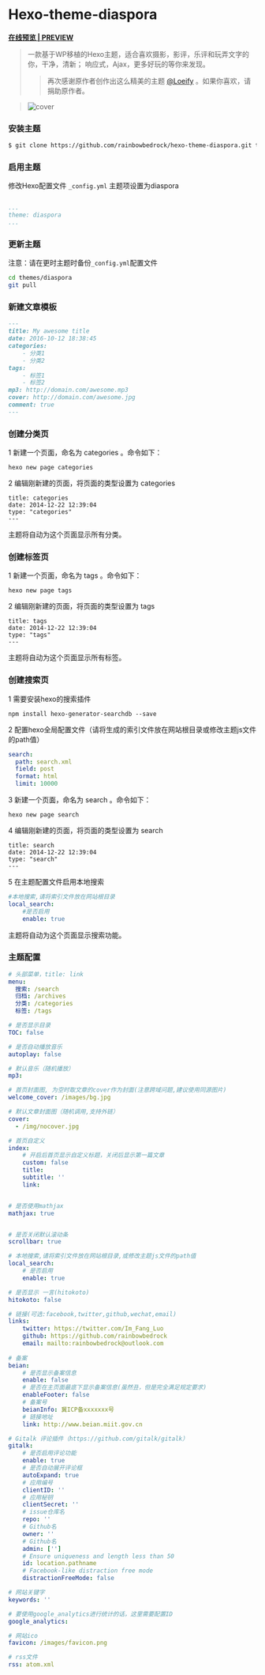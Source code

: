 # Hexo-theme-diaspora


**[在线预览 | PREVIEW ](https://fangluo.top)**

>一款基于WP移植的Hexo主题，适合喜欢摄影，影评，乐评和玩弄文字的你，干净，清新； 响应式，Ajax，更多好玩的等你来发现。
>> 再次感谢原作者创作出这么精美的主题 [@Loeify](https://github.com/LoeiFy/Diaspora) 。如果你喜欢，请捐助原作者。

>![cover](https://fech.in/static/images/Diaspora.jpg)


### 安装主题

``` bash
$ git clone https://github.com/rainbowbedrock/hexo-theme-diaspora.git themes/diaspora
```


### 启用主题

修改Hexo配置文件 `_config.yml` 主题项设置为diaspora


``` yaml

...
theme: diaspora
...
```
### 更新主题

注意：请在更时主题时备份`_config.yml`配置文件

``` bash
cd themes/diaspora
git pull
```


### 新建文章模板

``` markdown
---
title: My awesome title
date: 2016-10-12 18:38:45
categories: 
    - 分类1
    - 分类2
tags: 
    - 标签1
    - 标签2
mp3: http://domain.com/awesome.mp3
cover: http://domain.com/awesome.jpg
comment: true
---
```

### 创建分类页
1 新建一个页面，命名为 categories 。命令如下：
```
hexo new page categories
```
2 编辑刚新建的页面，将页面的类型设置为 categories
``` 
title: categories
date: 2014-12-22 12:39:04
type: "categories"
---
```
主题将自动为这个页面显示所有分类。

### 创建标签页
1 新建一个页面，命名为 tags 。命令如下：
```
hexo new page tags
```
2 编辑刚新建的页面，将页面的类型设置为 tags
```
title: tags
date: 2014-12-22 12:39:04
type: "tags"
---
```
主题将自动为这个页面显示所有标签。

### 创建搜索页

1 需要安装hexo的搜索插件
```
npm install hexo-generator-searchdb --save
```

2 配置hexo全局配置文件（请将生成的索引文件放在网站根目录或修改主题js文件的path值）
```yml
search:
  path: search.xml
  field: post
  format: html
  limit: 10000
```

3 新建一个页面，命名为 search 。命令如下：
```
hexo new page search
```
4 编辑刚新建的页面，将页面的类型设置为 search
```
title: search
date: 2014-12-22 12:39:04
type: "search"
---
```

5 在主题配置文件启用本地搜索
```yml
#本地搜索,请将索引文件放在网站根目录
local_search:
    #是否启用
    enable: true

```

主题将自动为这个页面显示搜索功能。



### 主题配置
```yml
# 头部菜单，title: link
menu:
  搜索: /search
  归档: /archives
  分类: /categories
  标签: /tags

# 是否显示目录
TOC: false

# 是否自动播放音乐
autoplay: false

# 默认音乐（随机播放）
mp3:

# 首页封面图, 为空时取文章的cover作为封面(注意跨域问题,建议使用同源图片)
welcome_cover: /images/bg.jpg

# 默认文章封面图（随机调用,支持外链）
cover: 
  - /img/nocover.jpg

# 首页自定义
index:
    # 开启后首页显示自定义标题，关闭后显示第一篇文章
    custom: false
    title:
    subtitle: ''
    link:


# 是否使用mathjax
mathjax: true


# 是否关闭默认滚动条
scrollbar: true

# 本地搜索,请将索引文件放在网站根目录,或修改主题js文件的path值
local_search:
    # 是否启用
    enable: true

# 是否显示 一言(hitokoto)
hitokoto: false

# 链接(可选:facebook,twitter,github,wechat,email)
links:
    twitter: https://twitter.com/Im_Fang_Luo
    github: https://github.com/rainbowbedrock
    email: mailto:rainbowbedrock@outlook.com
  
# 备案
beian: 
    # 是否显示备案信息
    enable: false
    # 是否在主页面最底下显示备案信息(虽然丑，但是完全满足规定要求)
    enableFooter: false
    # 备案号
    beianInfo: 冀ICP备xxxxxxx号
    # 链接地址
    link: http://www.beian.miit.gov.cn

# Gitalk 评论插件（https://github.com/gitalk/gitalk）
gitalk:
    # 是否启用评论功能
    enable: true
    # 是否自动展开评论框
    autoExpand: true
    # 应用编号
    clientID: ''
    # 应用秘钥
    clientSecret: ''
    # issue仓库名
    repo: ''
    # Github名
    owner: ''
    # Github名
    admin: ['']
    # Ensure uniqueness and length less than 50
    id: location.pathname
    # Facebook-like distraction free mode
    distractionFreeMode: false

# 网站关键字
keywords: ''

# 要使用google_analytics进行统计的话，这里需要配置ID
google_analytics:

# 网站ico
favicon: /images/favicon.png

# rss文件
rss: atom.xml

```
